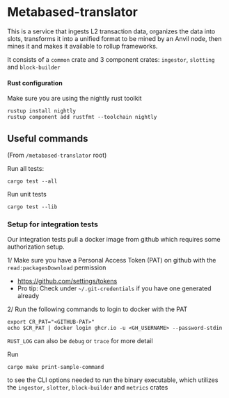 # Metabased-translator

This is a service that ingests L2 transaction data, organizes the data into slots, transforms it into a unified format to be mined by an Anvil node, then mines it and makes it available to rollup frameworks.

It consists of a `common` crate and 3 component crates: `ingestor`, `slotting` and `block-builder`

#### Rust configuration

Make sure you are using the nightly rust toolkit

```
rustup install nightly
rustup component add rustfmt --toolchain nightly
```

## Useful commands

(From `/metabased-translator` root)

Run all tests:

```
cargo test --all
```

Run unit tests

```
cargo test --lib
```

### Setup for integration tests

Our integration tests pull a docker image from github which requires some authorization setup.

1/ Make sure you have a Personal Access Token (PAT) on github with the `read:packagesDownload` permission

- https://github.com/settings/tokens
- Pro tip: Check under `~/.git-credentials` if you have one generated already

2/ Run the following commands to login to docker with the PAT

```
export CR_PAT="<GITHUB-PAT>"
echo $CR_PAT | docker login ghcr.io -u <GH_USERNAME> --password-stdin
```

`RUST_LOG` can also be `debug` or `trace` for more detail

Run

```
cargo make print-sample-command
```
to see the CLI options needed to run the binary executable, which utilizes the `ingestor`, `slotter`, `block-builder` and `metrics` crates